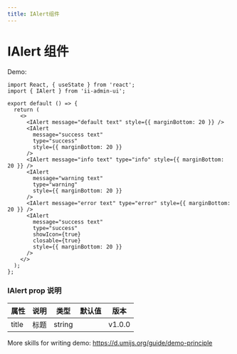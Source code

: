 ```yaml
---
title: IAlert组件
---
```


# IAlert 组件

Demo:

```tsx
import React, { useState } from 'react';
import { IAlert } from 'ii-admin-ui';

export default () => {
  return (
    <>
      <IAlert message="default text" style={{ marginBottom: 20 }} />
      <IAlert
        message="success text"
        type="success"
        style={{ marginBottom: 20 }}
      />
      <IAlert message="info text" type="info" style={{ marginBottom: 20 }} />
      <IAlert
        message="warning text"
        type="warning"
        style={{ marginBottom: 20 }}
      />
      <IAlert message="error text" type="error" style={{ marginBottom: 20 }} />
      <IAlert
        message="success text"
        type="success"
        showIcon={true}
        closable={true}
        style={{ marginBottom: 20 }}
      />
    </>
  );
};
```

### IAlert prop 说明

| 属性  | 说明 | 类型   | 默认值 | 版本   |
| ----- | ---- | ------ | ------ | ------ |
| title | 标题 | string |        | v1.0.0 |

More skills for writing demo: https://d.umijs.org/guide/demo-principle
